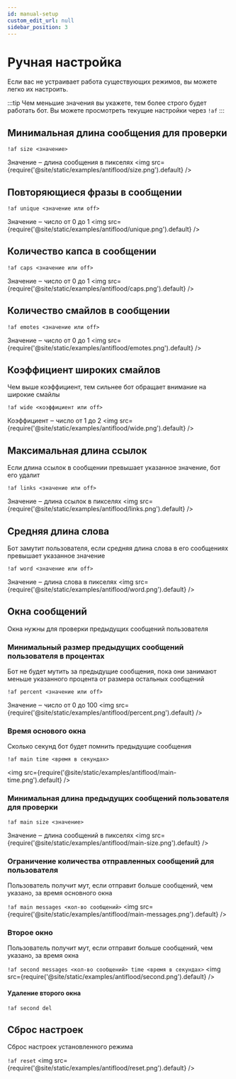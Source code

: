 ```yaml
---
id: manual-setup
custom_edit_url: null
sidebar_position: 3
---
```


# Ручная настройка 
Если вас не устраивает работа существующих режимов, вы можете легко их настроить.

:::tip
Чем меньшие значения вы укажете, тем более строго будет работать бот. Вы можете просмотреть текущие настройки через `!af`
:::

## Минимальная длина сообщения для проверки
`!af size <значение>`

Значение ‒ длина сообщения в пикселях
<img src={require('@site/static/examples/antiflood/size.png').default} />


## Повторяющиеся фразы в сообщении
`!af unique <значение или off>`

Значение ‒ число от 0 до 1
<img src={require('@site/static/examples/antiflood/unique.png').default} />

## Количество капса в сообщении
`!af caps <значение или off>`

Значение ‒ число от 0 до 1
<img src={require('@site/static/examples/antiflood/caps.png').default} />

## Количество смайлов в сообщении
`!af emotes <значение или off>`

Значение ‒ число от 0 до 1
<img src={require('@site/static/examples/antiflood/emotes.png').default} />


## Коэффициент широких смайлов
Чем выше коэффициент, тем сильнее бот обращает внимание на широкие смайлы

`!af wide <коэффициент или off>`

Коэффициент ‒ число от 1 до 2
<img src={require('@site/static/examples/antiflood/wide.png').default} />

## Максимальная длина ссылок
Если длина ссылок в сообщении превышает указанное значение, бот его удалит

`!af links <значение или off>`

Значение ‒ длина ссылок в пикселях
<img src={require('@site/static/examples/antiflood/links.png').default} />

## Средняя длина слова
Бот замутит пользователя, если средняя длина слова в его сообщениях превышает указанное значение

`!af word <значение или off>`

Значение ‒ длина слова в пикселях
<img src={require('@site/static/examples/antiflood/word.png').default} />

## Окна сообщений
Окна нужны для проверки предыдущих сообщений пользователя

### Минимальный размер предыдущих сообщений пользователя в процентах
Бот не будет мутить за предыдущие сообщения, пока они занимают меньше указанного процента от размера остальных сообщений

`!af percent <значение или off>`

Значение ‒ число от 0 до 100
<img src={require('@site/static/examples/antiflood/percent.png').default} />

### Время основого окна
Сколько секунд бот будет помнить предыдущие сообщения

`!af main time <время в секундах>`

<img src={require('@site/static/examples/antiflood/main-time.png').default} />

### Минимальная длина предыдущих сообщений пользователя для проверки
`!af main size <значение>`

Значение ‒ длина сообщений в пикселях
<img src={require('@site/static/examples/antiflood/main-size.png').default} />

### Ограничение количества отправленных сообщений для пользователя
Пользователь получит мут, если отправит больше сообщений, чем указано, за время основного окна

`!af main messages <кол-во сообщений>`
<img src={require('@site/static/examples/antiflood/main-messages.png').default} />


### Второе окно
Пользователь получит мут, если отправит больше сообщений, чем указано, за время окна

`!af seсond messages <кол-во сообщений> time <время в секундах>`
<img src={require('@site/static/examples/antiflood/second.png').default} />


#### Удаление второго окна
`!af seсond del`


## Сброс настроек
Сброс настроек установленного режима

`!af reset`
<img src={require('@site/static/examples/antiflood/reset.png').default} />
